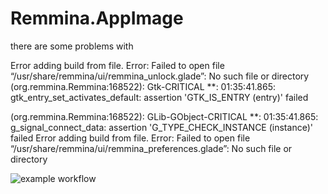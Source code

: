 # Remmina.AppImage

there are some problems with 


Error adding build from file. Error: Failed to open file “/usr/share/remmina/ui/remmina_unlock.glade”: No such file or directory
(org.remmina.Remmina:168522): Gtk-CRITICAL **: 01:35:41.865: gtk_entry_set_activates_default: assertion 'GTK_IS_ENTRY (entry)' failed

(org.remmina.Remmina:168522): GLib-GObject-CRITICAL **: 01:35:41.865: g_signal_connect_data: assertion 'G_TYPE_CHECK_INSTANCE (instance)' failed
Error adding build from file. Error: Failed to open file “/usr/share/remmina/ui/remmina_preferences.glade”: No such file or directory

![example workflow](https://github.com/nx-appbuild-hub/Remmina.AppImage//actions/workflows/makefile.yml/badge.svg)
